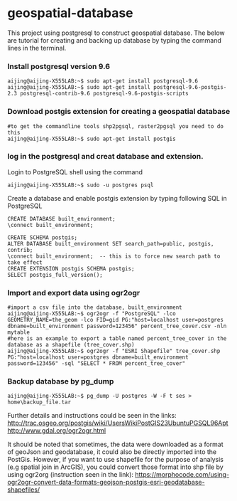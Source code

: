 # geospatial-database
This project using postgresql to construct geospatial database. The below are tutorial for creating and backing up database by typing the command lines in the terminal.
### Install postgresql version 9.6
```console
aijing@aijing-X555LAB:~$ sudo apt-get install postgresql-9.6
aijing@aijing-X555LAB:~$ sudo apt-get install postgresql-9.6-postgis-2.3 postgresql-contrib-9.6 postgresql-9.6-postgis-scripts

```

### Download postgis extension for creating a geospatial database
```console
#to get the commandline tools shp2pgsql, raster2pgsql you need to do this
aijing@aijing-X555LAB:~$ sudo apt-get install postgis
```
### log in the postgresql and creat database and extension.
Login to PostgreSQL shell using the command
```console
aijing@aijing-X555LAB:~$ sudo -u postgres psql
```
Create a database and enable postgis extension by typing following SQL in PostgreSQL
```console
CREATE DATABASE built_environment;
\connect built_environment;

CREATE SCHEMA postgis;
ALTER DATABASE built_environment SET search_path=public, postgis, contrib;
\connect built_environment;  -- this is to force new search path to take effect
CREATE EXTENSION postgis SCHEMA postgis;
SELECT postgis_full_version();
```

### Import and export data using ogr2ogr
```console
#import a csv file into the database, built_environment
aijing@aijing-X555LAB:~$ ogr2ogr -f "PostgreSQL" -lco GEOMETRY_NAME=the_geom -lco FID=gid PG:"host=localhost user=postgres dbname=built_environment password=123456" percent_tree_cover.csv -nln mytable
#here is an example to export a table named percent_tree_cover in the database as a shapefile (tree_cover.shp)
aijing@aijing-X555LAB:~$ ogr2ogr -f "ESRI Shapefile" tree_cover.shp PG:"host=localhost user=postgres dbname=built_environment password=123456" -sql "SELECT * FROM percent_tree_cover"
```

### Backup database by pg_dump
```console
aijing@aijing-X555LAB:~$ pg_dump -U postgres -W -F t ses > home\backup_file.tar
```

Further details and instructions could be seen in the links:
http://trac.osgeo.org/postgis/wiki/UsersWikiPostGIS23UbuntuPGSQL96Apt
http://www.gdal.org/ogr2ogr.html

It should be noted that sometimes, the data were downloaded as a format of geoJson and geodatabase, it could also be directly imported into the PostGis. However, if you want to use shapefile for the purpose of analysis (e.g spatial join in ArcGIS), you could convert those format into shp file by using ogr2org (instruction seen in the link):
https://morphocode.com/using-ogr2ogr-convert-data-formats-geojson-postgis-esri-geodatabase-shapefiles/

